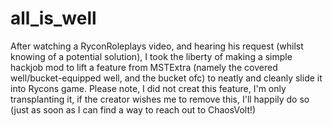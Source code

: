 # all_is_well
After watching a RyconRoleplays video, and hearing his request (whilst knowing of a potential solution), I took the liberty of making a simple hackjob mod to lift a feature from MSTExtra (namely the covered well/bucket-equipped well, and the bucket ofc) to neatly and cleanly slide it into Rycons game. Please note, I did not creat this feature, I'm only transplanting it, if the creator wishes me to remove this, I'll happily do so (just as soon as I can find a way to reach out to ChaosVolt!)
